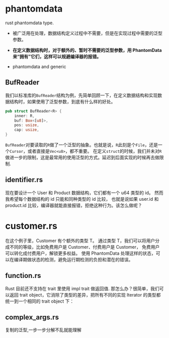 # phantomdata

rust phantomdata type.

- 被广泛用在处理，数据结构定义过程中不需要，但是在实现过程中需要的泛型参数。
- **在定义数据结构时，对于额外的、暂时不需要的泛型参数，用 PhantomData 来“拥有”它们，这样可以规避编译器的报错。**

- phantomdata and generic

## BufReader
我们以标准库的`BufReader`结构为例，先简单回顾一下，在定义数据结构和实现数据结构时，如果使用了泛型参数，到底有什么样的好处。
```rust
pub struct BufReader<R> {
    inner: R,
    buf: Box<[u8]>,
    pos: usize,
    cap: usize,
}
```
`BufReader`对要读取的`R`做了一个泛型的抽象。也就是说，`R`此刻是个`File`，还是一个`Cursor`，或者直接是`Vec<u8>`，都不重要。
在定义`struct`的时候，我们并未对`R`做进一步的限制，这是最常用的使用泛型的方式。延迟到后面实现的时候再去做限制.


## identifier.rs

现在要设计一个 User 和 Product 数据结构，它们都有一个 u64 类型的 id。
然而我希望每个数据结构的 id 只能和同种类型的 id 比较，
也就是说如果 user.id 和 product.id 比较，编译器就能直接报错，拒绝这种行为。该怎么做呢？

# customer.rs

在这个例子里，Customer 有个额外的类型 T。
通过类型 T，我们可以将用户分成不同的等级，比如免费用户是 Customer<FreePlan>、付费用户是 Customer<PersonalPlan>，
免费用户可以转化成付费用户，解锁更多权益。
使用 PhantomData 处理这样的状态，可以在编译期做状态的检测，避免运行期检测的负担和潜在的错误。

## function.rs

Rust 目前还不支持在 trait 里使用 impl trait 做返回值.
那怎么办？很简单，我们可以返回 trait object，它消除了类型的差异，把所有不同的实现 Iterator 的类型都统一到一个相同的 trait object 下：

## complex_args.rs
复制的泛型,一步一步分解不乱就能理解 